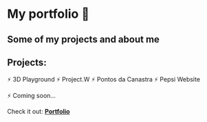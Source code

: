 # My portfolio 🚀
## Some of my projects and about me


## Projects:

⚡️ 3D Playground
⚡️ Project.W
⚡️ Pontos da Canastra
⚡️ Pepsi Website

⚡️ Coming soon...

Check it out: **[Portfolio](jwiebbelling.github.io)**
